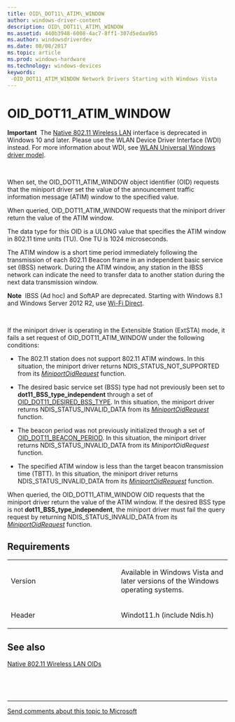 ```yaml
---
title: OID\_DOT11\_ATIM\_WINDOW
author: windows-driver-content
description: OID\_DOT11\_ATIM\_WINDOW
ms.assetid: 440b3948-6008-4ac7-8ff1-307d5edaa9b5
ms.author: windowsdriverdev
ms.date: 08/08/2017
ms.topic: article
ms.prod: windows-hardware
ms.technology: windows-devices
keywords: 
 -OID_DOT11_ATIM_WINDOW Network Drivers Starting with Windows Vista
---
```


# OID\_DOT11\_ATIM\_WINDOW


**Important**  The [Native 802.11 Wireless LAN](https://msdn.microsoft.com/library/windows/hardware/ff560690) interface is deprecated in Windows 10 and later. Please use the WLAN Device Driver Interface (WDI) instead. For more information about WDI, see [WLAN Universal Windows driver model](https://msdn.microsoft.com/library/windows/hardware/dn897672).

 

When set, the OID\_DOT11\_ATIM\_WINDOW object identifier (OID) requests that the miniport driver set the value of the announcement traffic information message (ATIM) window to the specified value.

When queried, OID\_DOT11\_ATIM\_WINDOW requests that the miniport driver return the value of the ATIM window.

The data type for this OID is a ULONG value that specifies the ATIM window in 802.11 time units (TU). One TU is 1024 microseconds.

The ATIM window is a short time period immediately following the transmission of each 802.11 Beacon frame in an independent basic service set (IBSS) network. During the ATIM window, any station in the IBSS network can indicate the need to transfer data to another station during the next data transmission window.

**Note**  IBSS (Ad hoc) and SoftAP are deprecated. Starting with Windows 8.1 and Windows Server 2012 R2, use [Wi-Fi Direct](https://msdn.microsoft.com/library/windows/hardware/hh440289).

 

If the miniport driver is operating in the Extensible Station (ExtSTA) mode, it fails a set request of OID\_DOT11\_ATIM\_WINDOW under the following conditions:

-   The 802.11 station does not support 802.11 ATIM windows. In this situation, the miniport driver returns NDIS\_STATUS\_NOT\_SUPPORTED from its [*MiniportOidRequest*](https://msdn.microsoft.com/library/windows/hardware/ff559416) function.

-   The desired basic service set (BSS) type had not previously been set to **dot11\_BSS\_type\_independent** through a set of [OID\_DOT11\_DESIRED\_BSS\_TYPE](oid-dot11-desired-bss-type.md). In this situation, the miniport driver returns NDIS\_STATUS\_INVALID\_DATA from its [*MiniportOidRequest*](https://msdn.microsoft.com/library/windows/hardware/ff559416) function.

-   The beacon period was not previously initialized through a set of [OID\_DOT11\_BEACON\_PERIOD](oid-dot11-beacon-period.md). In this situation, the miniport driver returns NDIS\_STATUS\_INVALID\_DATA from its *MiniportOidRequest* function.

-   The specified ATIM window is less than the target beacon transmission time (TBTT). In this situation, the miniport driver returns NDIS\_STATUS\_INVALID\_DATA from its [*MiniportOidRequest*](https://msdn.microsoft.com/library/windows/hardware/ff559416) function.

When queried, the OID\_DOT11\_ATIM\_WINDOW OID requests that the miniport driver return the value of the ATIM window. If the desired BSS type is not **dot11\_BSS\_type\_independent**, the miniport driver must fail the query request by returning NDIS\_STATUS\_INVALID\_DATA from its [*MiniportOidRequest*](https://msdn.microsoft.com/library/windows/hardware/ff559416) function.

Requirements
------------

<table>
<colgroup>
<col width="50%" />
<col width="50%" />
</colgroup>
<tbody>
<tr class="odd">
<td><p>Version</p></td>
<td><p>Available in Windows Vista and later versions of the Windows operating systems.</p></td>
</tr>
<tr class="even">
<td><p>Header</p></td>
<td>Windot11.h (include Ndis.h)</td>
</tr>
</tbody>
</table>

## See also


[Native 802.11 Wireless LAN OIDs](https://msdn.microsoft.com/library/windows/hardware/ff560691)

 

 


--------------------
[Send comments about this topic to Microsoft](mailto:wsddocfb@microsoft.com?subject=Documentation%20feedback%20%5Bnetvista\netvista%5D:%20OID_DOT11_ATIM_WINDOW%20%20RELEASE:%20%288/8/2017%29&body=%0A%0APRIVACY%20STATEMENT%0A%0AWe%20use%20your%20feedback%20to%20improve%20the%20documentation.%20We%20don't%20use%20your%20email%20address%20for%20any%20other%20purpose,%20and%20we'll%20remove%20your%20email%20address%20from%20our%20system%20after%20the%20issue%20that%20you're%20reporting%20is%20fixed.%20While%20we're%20working%20to%20fix%20this%20issue,%20we%20might%20send%20you%20an%20email%20message%20to%20ask%20for%20more%20info.%20Later,%20we%20might%20also%20send%20you%20an%20email%20message%20to%20let%20you%20know%20that%20we've%20addressed%20your%20feedback.%0A%0AFor%20more%20info%20about%20Microsoft's%20privacy%20policy,%20see%20http://privacy.microsoft.com/default.aspx. "Send comments about this topic to Microsoft")


